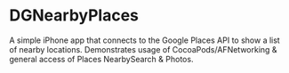 DGNearbyPlaces
==============

A simple iPhone app that connects to the Google Places API to show a list of nearby locations. Demonstrates usage of CocoaPods/AFNetworking &amp; general access of Places NearbySearch &amp; Photos.
